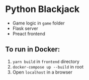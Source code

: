 # Python Blackjack

- Game logic in `game` folder
- Flask server
- Preact frontend

## To run in Docker:

1. `yarn build` in `frontend` directory
2. `docker-compose up --build` in root
3. Open `localhost` in a browser

